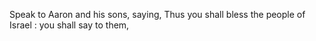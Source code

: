 Speak to Aaron and his sons, saying, Thus you shall bless the people of Israel : you shall say to them,
